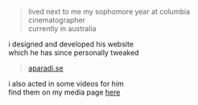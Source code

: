 <blockquote>
  <p>lived next to me my sophomore year at columbia<br />
cinematographer<br />
currently in australia</p>
</blockquote>

<p>i designed and developed his website<br />
which he has since personally tweaked</p>

<blockquote>
  <p><a href="http://aparadi.se">aparadi.se</a></p>
</blockquote>

<p>i also acted in some videos for him<br />
find them on my media page <a href="../media.html#john orris originals">here</a></p>
